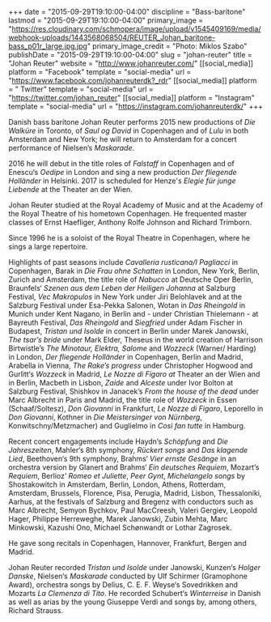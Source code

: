 +++
date = "2015-09-29T19:10:00-04:00"
discipline = "Bass-baritone"
lastmod = "2015-09-29T19:10:00-04:00"
primary_image = "https://res.cloudinary.com/schmopera/image/upload/v1545409169/media/webhook-uploads/1443568068504/REUTER_Johan_baritone-bass_p01r_large.jpg.jpg"
primary_image_credit = "Photo: Miklos Szabo"
publishDate = "2015-09-29T19:10:00-04:00"
slug = "johan-reuter"
title = "Johan Reuter"
website = "http://www.johanreuter.com/"
[[social_media]]
platform = "Facebook"
template = "social-media"
url = "https://www.facebook.com/johanreuterdk?_rdr"
[[social_media]]
platform = " Twitter"
template = "social-media"
url = "https://twitter.com/johan_reuter"
[[social_media]]
platform = "Instagram"
template = "social-media"
url = "https://instagram.com/johanreuterdk/"
+++

Danish bass baritone Johan Reuter performs 2015 new productions of *Die Walküre* in Toronto, of *Saul og David* in Copenhagen and of *Lulu* in both Amsterdam and New York; he will return to Amsterdam for a concert performance of Nielsen’s *Maskarade*. 

2016 he will debut in the title roles of *Falstaff* in Copenhagen and of Enescu‘s *Oedipe* in London and sing a new production *Der fliegende Holländer* in Helsinki. 2017 is scheduled for Henze's *Elegie für junge Liebende* at the Theater an der Wien.

Johan Reuter studied at the Royal Academy of Music and at the Academy of the Royal Theatre of his hometown Copenhagen. He frequented master classes of Ernst Haefliger, Anthony Rolfe Johnson and Richard Trimborn.

Since 1996 he is a soloist of the Royal Theatre in Copenhagen, where he sings a large repertoire.

Highlights of past seasons include *Cavalleria rusticana/I Pagliacci* in Copenhagen, Barak in *Die Frau ohne Schatten* in London, New York, Berlin, Zurich and Amsterdam, the title role of *Nabucco* at Deutsche Oper Berlin, Braunfels‘ *Szenen aus dem Leben der Heiligen Johanna* at Salzburg Festival, *Vec Makropulos* in New York under Jiri Belohlavek and at the Salzburg Festival under Esa-Pekka Salonen, Wotan in *Das Rheingold* in Munich under Kent Nagano, in Berlin and - under Christian Thielemann - at Bayreuth Festival, *Das Rheingold* and *Siegfried* under Adam Fischer in Budapest, *Tristan und Isolde* in concert in Berlin under Marek Janowski, *The tsar’s bride* under Mark Elder, Theseus in the world creation of Harrison Birtwistle’s *The Minotaur, Elektra, Salome* and *Wozzeck* (Warner/ Harding) in London, *Der fliegende Holländer* in Copenhagen, Berlin and Madrid, Arabella in Vienna, *The Rake’s progress* under Christopher Hogwood and Gurlitt‘s *Wozzeck* in Madrid, *Le Nozze di Figaro at* Theater an der Wien and in Berlin, Macbeth in Lisbon, *Zaide* and *Alceste* under Ivor Bolton at Salzburg Festival, Shishkov in Janacek’s *From the house of the dead* under Marc Albrecht in Paris and Madrid, the title role of *Wozzeck* in Essen (Schaaf/Soltesz), *Don Giovanni* in Frankfurt, *Le Nozze di Figaro*, Leporello in *Don Giovanni*, Kothner in *Die Meistersinger von Nürnberg*, Konwitschny/Metzmacher) and Guglielmo in *Così fan tutte* in Hamburg.

Recent concert engagements include Haydn‘s *Schöpfung* and *Die Jahreszeiten*, Mahler‘s 8th symphony, *Rückert songs* and *Das klagende Lied*, Beethoven‘s 9th symphony, Brahms‘ *Vier ernste Gesänge* in an orchestra version by Glanert and Brahms‘ *Ein deutsches Requiem*, Mozart‘s *Requiem*, Berlioz‘ *Romeo et Juliette*, *Peer Gynt*, *Michelangelo songs* by Shostakowitch in Amsterdam, Berlin, London, Athens, Rotterdam, Amsterdam, Brussels, Florence, Pisa, Perugia, Madrid, Lisbon, Thessaloniki, Aarhus, at the festivals of Salzburg and Bregenz with conductors such as Marc Albrecht, Semyon Bychkov, Paul MacCreesh, Valeri Gergiev, Leopold Hager, Philippe Herreweghe, Marek Janowski, Zubin Mehta, Marc Minkowski, Kazushi Ono, Michael Schønwandt or Lothar Zagrosek.

He gave song recitals in Copenhagen, Hannover, Frankfurt, Bergen and Madrid.

Johan Reuter recorded *Tristan und Isolde* under Janowski, Kunzen‘s *Holger Danske*, Nielsen‘s *Maskarade* conducted by Ulf Schirmer (Gramophone Award), orchestra songs by Delius, C. E. F. Weyse‘s Sovedrikken and Mozarts *La Clemenza di Tito*. He recorded Schubert‘s *Winterreise* in Danish as well as arias by the young Giuseppe Verdi and songs by, among others, Richard Strauss.
